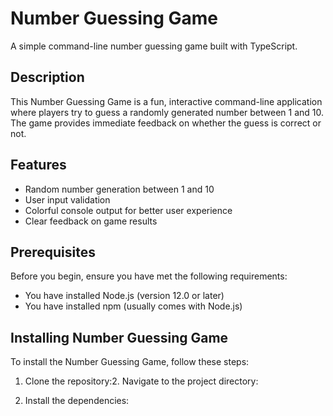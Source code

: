 # Number Guessing Game

A simple command-line number guessing game built with TypeScript.

## Description

This Number Guessing Game is a fun, interactive command-line application where players try to guess a randomly generated number between 1 and 10. The game provides immediate feedback on whether the guess is correct or not.

## Features

- Random number generation between 1 and 10
- User input validation
- Colorful console output for better user experience
- Clear feedback on game results

## Prerequisites

Before you begin, ensure you have met the following requirements:

- You have installed Node.js (version 12.0 or later)
- You have installed npm (usually comes with Node.js)

## Installing Number Guessing Game

To install the Number Guessing Game, follow these steps:

1. Clone the repository:2. Navigate to the project directory:

3. Install the dependencies:

